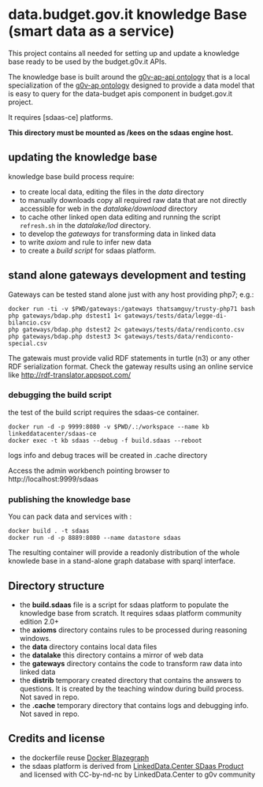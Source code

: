# data.budget.gov.it knowledge Base (smart data as a service)

This project contains all needed for setting up and update a knowledge base ready to be used by the budget.g0v.it APIs.

The knowledge base is built around the [g0v-ap-api ontology](http://data.budget.g0v.it/g0v-ap-api/v1) that is a local specialization of the [g0v-ap ontology](http://data.budget.g0v.it/g0v-ap/v1) designed to provide a data model that is easy to query for the data-budget apis component in budget.gov.it project.

It requires [sdaas-ce] platforms.

**This directory must be mounted as /kees  on the sdaas engine host.** 

## updating the knowledge base

knowledge base build process require:

- to create local data, editing the files in the *data* directory
- to manually downloads copy all required raw data that are not directly accessible for web in the *datalake/download* directory
- to cache other linked open data editing and running the script `refresh.sh` in the *datalake/lod* directory.
- to develop the *gateways* for transforming data in linked data
- to write *axiom* and rule to infer new data
- to create a *build script* for sdaas platform.



## stand alone gateways development and testing


Gateways can be tested stand alone just with any host providing php7; e.g.:

```
docker run -ti -v $PWD/gateways:/gateways thatsamguy/trusty-php71 bash
php gateways/bdap.php dstest1 1< gateways/tests/data/legge-di-bilancio.csv 
php gateways/bdap.php dstest2 2< gateways/tests/data/rendiconto.csv 
php gateways/bdap.php dstest3 3< gateways/tests/data/rendiconto-special.csv 
```

The gatewais must provide valid RDF statements in turtle (n3) or any other RDF serialization format. Check the gateway results using an online service like http://rdf-translator.appspot.com/
 
### debugging the build script

the test of the build script requires the sdaas-ce container.

```
docker run -d -p 9999:8080 -v $PWD/.:/workspace --name kb linkeddatacenter/sdaas-ce
docker exec -t kb sdaas --debug -f build.sdaas --reboot
```

logs info and debug traces will be created in .cache directory

Access the admin workbench pointing browser to http://localhost:9999/sdaas

 
### publishing  the knowledge base

You can pack data and services with :

```
docker build . -t sdaas
docker run -d -p 8889:8080 --name datastore sdaas
```

The resulting container will provide a readonly distribution of the whole knowlede base in a stand-alone graph database with sparql interface.


## Directory structure

- the **build.sdaas** file is a script for sdaas platform to populate the knowledge base from scratch. It requires sdaas platform community edition 2.0+
- the **axioms** directory contains rules to be processed during reasoning windows. 
- the **data** directory contains local data files
- the **datalake** this directory contains a mirror of web data
- the **gateways** directory contains the code to transform raw data into linked data
- the **distrib** temporary created directory that contains the answers to questions. It is created by the teaching window during build process. Not saved in repo.
- the **.cache** temporary directory that contains logs and debugging info. Not saved in repo.


## Credits and license


- the dockerfile reuse [Docker Blazegraph](https://github.com/lyrasis/docker-blazegraph)
- the sdaas platform is derived from [LinkedData.Center SDaas Product](https://it.linkeddata.center/p/sdaas) and licensed with CC-by-nd-nc by LinkedData.Center to g0v community
